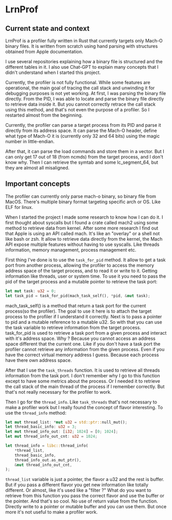 # LrnProf

## Current state and context

LrnProf is a profiler fully written in Rust that currently targets only Mach-O binary files. It is written from scratch using hand parsing with structures obtained from Apple documentation.

I use several repositories explaining how a binary file is structured and the different tables in it. I also use Chat-GPT to explain many concepts that I didn't understand when I started this project.

Currently, the profiler is not fully functional. While some features are operational, the main goal of tracing the call stack and unwinding it for debugging purposes is not yet working. At first, I was parsing the binary file directly. From the PID, I was able to locate and parse the binary file directly to retrieve data inside it. But you cannot correctly retrace the call stack using this method, and that's not even the purpose of a profiler. So I restarted almost from the beginning.

Currently, the profiler can parse a target process from its PID and parse it directly from its address space. It can parse the Mach-O header, define what type of Mach-O it is (currently only 32 and 64 bits) using the magic number in little-endian.

After that, it can parse the load commands and store them in a vector. But I can only get 17 out of 18 (from ncmds) from the target process, and I don't know why. Then I can retrieve the symtab and some lc_segment_64, but they are almost all misaligned.

## Important concepts

The profiler can currently only parse mach-o binary, so binary file from MacOS. There's multiple binary format targeting specific arch or OS. Like ELF for linux.

When I started the project I made some research to know how I can do it. I first thought about syscalls but I found a crate called mach2 using some method to retrieve data from kernel. After some more research I find out that Apple is using an API called mach. It's like an "overlay" or a shell not like bash or zsh. It allow to retrieve data directly from the kernel, the Mach API expose multiple features without having to use syscalls. Like threads information, memory management, process management etc.

First thing I've done is to use the `task_for_pid` method. It allow to get a task port from another process, allowing the profiler to access the memory address space of the target process, and to read it or write to it. Getting information like threads, user or system time. To use it you need to pass the pid of the target process and a mutable pointer to retrieve the task port:

```rust
let mut task: u32 = 0;
let task_pid = task_for_pid(mach_task_self(), *pid, &mut task);
```

mach_task_self() is a method that return a task port for the current process(so the profiler). The goal to use it here is to attach the target process to the profiler if I understand it correctly. Next is to pass a pointer to pid and a mutable reference to a mutable u32. So with that you can use the task variable to retrieve information from the target process. task_for_pid is used to retrieve a task port from a given process and interact with it's address space. Why ? Because you cannot access an address space different that the current one. Like if you don't have a task port the profiler cannot retrieve any information from the given process. Even if you have the correct virtual memory address I guess. Because each process have there own address space.

After that I use the `task_threads` function. It is used to retrieve all threads information from the task port. I don't remember why I go to this function except to have some metrics about the process. Or I needed it to retrieve the call stack of the main thread of the process if I remember correctly. But that's not really necessary for the profiler to work.

Then I go for the `thread_info`. Like `task_threads` that's not necessary to make a profiler work but I really found the concept of flavor interesting. To use the `thread_info` method:

```rust
let mut thread_list: *mut u32 = std::ptr::null_mut();
let thread_basic_info: u32 = 3;
let mut thread_info_out: [i32; 1024] = [0; 1024];
let mut thread_info_out_cnt: u32 = 1024;

let thread_info = libc::thread_info(
    *thread_list,
    thread_basic_info,
    thread_info_out.as_mut_ptr(),
    &mut thread_info_out_cnt,
);
```

`thread_list` variable is just a pointer, the flavor a u32 and the rest is buffer. But if you pass a different flavor you get new information like totally different. Or almost, like it's used like a "filter ?" What do you want to retrieve from this function you pass the correct flavor and use the buffer or the pointer. And that's so cool. No use of return value from the function. Directly write to a pointer or mutable buffer and you can use them. But once more it's not useful to make a profiler work.